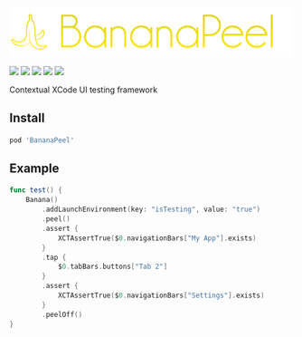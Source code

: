 ![](logo.png)

[![](https://img.shields.io/badge/contact-@thematerik-blue.svg?style=flat-square)](http://twitter.com/thematerik)
[![](https://img.shields.io/cocoapods/v/BananaPeel.svg?style=flat-square)](https://cocoapods.org/pods/BananaPeel)
[![](https://img.shields.io/travis/materik/bananapeel.svg?style=flat-square)](https://travis-ci.org/materik/bananapeel)
![](https://img.shields.io/cocoapods/p/BananaPeel.svg?style=flat-square)
![](https://img.shields.io/cocoapods/l/BananaPeel.svg?style=flat-square)

Contextual XCode UI testing framework

## Install

```bash
pod 'BananaPeel'
```

## Example

```swift
func test() {
    Banana()
        .addLaunchEnvironment(key: "isTesting", value: "true")
        .peel()
        .assert {
            XCTAssertTrue($0.navigationBars["My App"].exists)
        }
        .tap {
            $0.tabBars.buttons["Tab 2"]
        }
        .assert {
            XCTAssertTrue($0.navigationBars["Settings"].exists)
        }
        .peelOff()
}
```

